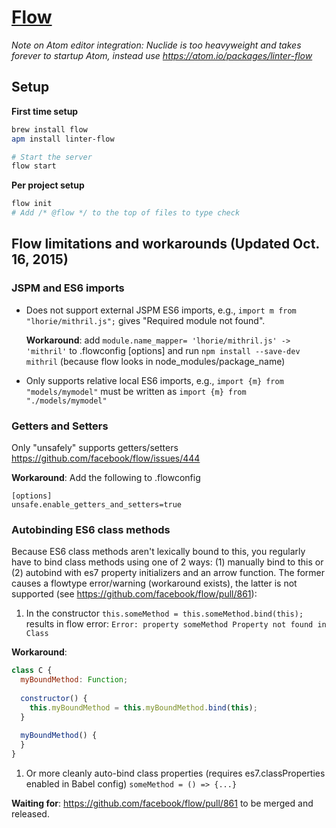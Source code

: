 # [Flow](http://flowtype.org/)
*Note on Atom editor integration: Nuclide is too heavyweight and takes forever to startup Atom, instead use https://atom.io/packages/linter-flow*
## Setup
**First time setup**
```bash
brew install flow
apm install linter-flow

# Start the server
flow start
```

**Per project setup**
```bash
flow init
# Add /* @flow */ to the top of files to type check
```

## Flow limitations and workarounds (Updated Oct. 16, 2015)
### JSPM and ES6 imports
- Does not support external JSPM ES6 imports, e.g., ```import m from "lhorie/mithril.js";``` gives "Required module not found". 
  
  **Workaround**: add ```module.name_mapper= 'lhorie/mithril.js' -> 'mithril'``` to .flowconfig [options] and run ```npm install --save-dev mithril``` (because flow looks in node_modules/package_name)
- Only supports relative local ES6 imports, e.g., ```import {m} from "models/mymodel"``` must be written as ```import {m} from "./models/mymodel"```

### Getters and Setters
Only "unsafely" supports getters/setters https://github.com/facebook/flow/issues/444

**Workaround**: Add the following to .flowconfig
```
[options]
unsafe.enable_getters_and_setters=true
```

### Autobinding ES6 class methods
Because ES6 class methods aren't lexically bound to this, you regularly have to bind class methods using one of 2 ways: (1) manually bind to this or (2) autobind with es7 property initializers and an arrow function. The former causes a flowtype error/warning (workaround exists), the latter is not supported (see https://github.com/facebook/flow/pull/861):

1. In the constructor ```this.someMethod = this.someMethod.bind(this);``` results in flow error: `Error: property someMethod Property not found in Class`

  **Workaround**:
  ```javascript
  class C {
    myBoundMethod: Function;
    
    constructor() {
      this.myBoundMethod = this.myBoundMethod.bind(this);
    }
    
    myBoundMethod() {
    }
  }
  ```
1. Or more cleanly auto-bind class properties (requires es7.classProperties enabled in Babel config) ```someMethod = () => {...}```

  **Waiting for**: https://github.com/facebook/flow/pull/861 to be merged and released.

